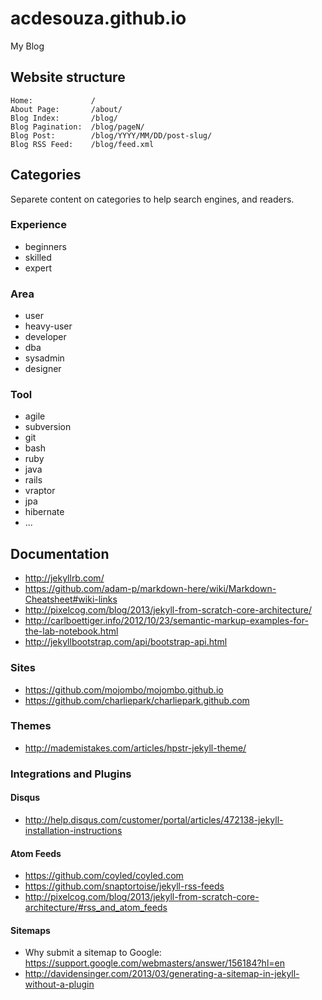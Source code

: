 # acdesouza.github.io

My Blog

## Website structure

```
Home:             /
About Page:       /about/
Blog Index:       /blog/
Blog Pagination:  /blog/pageN/
Blog Post:        /blog/YYYY/MM/DD/post-slug/
Blog RSS Feed:    /blog/feed.xml
```

## Categories

Separete content on categories to help search engines, and readers.

### Experience
 * beginners
 * skilled
 * expert

### Area
 * user
 * heavy-user
 * developer
 * dba
 * sysadmin
 * designer

### Tool
 * agile
 * subversion
 * git
 * bash
 * ruby
 * java
 * rails
 * vraptor
 * jpa
 * hibernate
 * ...

## Documentation
 * http://jekyllrb.com/
 * https://github.com/adam-p/markdown-here/wiki/Markdown-Cheatsheet#wiki-links
 * http://pixelcog.com/blog/2013/jekyll-from-scratch-core-architecture/
 * http://carlboettiger.info/2012/10/23/semantic-markup-examples-for-the-lab-notebook.html
 * http://jekyllbootstrap.com/api/bootstrap-api.html

### Sites
 * https://github.com/mojombo/mojombo.github.io
 * https://github.com/charliepark/charliepark.github.com

### Themes
 * http://mademistakes.com/articles/hpstr-jekyll-theme/

### Integrations and Plugins

#### Disqus
 * http://help.disqus.com/customer/portal/articles/472138-jekyll-installation-instructions

#### Atom Feeds
 * https://github.com/coyled/coyled.com
 * https://github.com/snaptortoise/jekyll-rss-feeds
 * http://pixelcog.com/blog/2013/jekyll-from-scratch-core-architecture/#rss_and_atom_feeds

#### Sitemaps
 * Why submit a sitemap to Google: https://support.google.com/webmasters/answer/156184?hl=en
 * http://davidensinger.com/2013/03/generating-a-sitemap-in-jekyll-without-a-plugin
